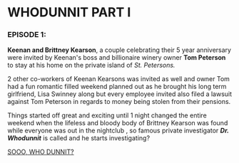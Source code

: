 # WHODUNNIT PART I

### EPISODE 1:

**Keenan and Brittney Kearson**, a couple celebrating their 5 year anniversary were invited by Keenan's boss and billionaire winery owner **Tom Peterson** to stay at his home on the private island of *St. Petersons.*

2 other co-workers of Keenan Kearsons was invited as well and owner Tom had a fun romantic filled weekend planned out as he brought his long term girlfriend, Lisa Swinney along but every employee invited also filed a lawsuit against Tom Peterson in regards to money being stolen from their pensions.

Things started off great and exciting until 1 night changed the entire weekend when the lifeless and bloody body of Brittney Kearson was found while everyone was out in the nightclub , so famous private investigator ***Dr. Whodunnit*** is called and he starts investigating? 

[SOOO, WHO DUNNIT?](./choice-1.md)



